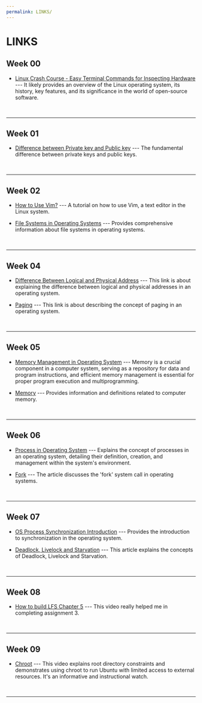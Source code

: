 ```yaml
---
permalink: LINKS/
---
```


# LINKS

## Week 00
* [Linux Crash Course - Easy Terminal Commands for Inspecting Hardware](https://www.geeksforgeeks.org/linux-tutorial/) --- 
It likely provides an overview of the Linux operating system, its history, key features, and its significance in the world of open-source software. 
<br>
<hr>

## Week 01
* [Difference between Private key and Public key](https://www.geeksforgeeks.org/difference-between-private-key-and-public-key/) ---
The fundamental difference between private keys and public keys.
<br>
<hr>

## Week 02
* [How to Use Vim?](https://www.freecodecamp.org/news/vim-beginners-guide/) ---
A tutorial on how to use Vim, a text editor in the Linux system.

* [File Systems in Operating Systems](https://www.geeksforgeeks.org/file-systems-in-operating-system/) ---
Provides comprehensive information about file systems in operating systems.
<br>
<hr>

## Week 04
* [Difference Between Logical and Physical Address](https://www.tutorialspoint.com/difference-between-logical-and-physical-address-in-operating-system) ---
This link is about explaining the difference between logical and physical addresses in an operating system.

* [Paging](https://unstop.com/blog/what-is-paging-in-os/) ---
This link is about describing the concept of paging in an operating system.
<br>
<hr>

## Week 05
* [Memory Management in Operating System](https://www.geeksforgeeks.org/memory-management-in-operating-system/) ---
Memory is a crucial component in a computer system, serving as a repository for data and program instructions, and efficient memory management is essential for proper program execution and multiprogramming.

* [Memory](https://www.computerhope.com/jargon/m/memory.htm) ---
Provides information and definitions related to computer memory.
<br>
<hr>

## Week 06
* [Process in Operating System](https://www.javatpoint.com/what-is-the-process-in-operating-system) ---
Explains the concept of processes in an operating system, detailing their definition, creation, and management within the system's environment.

* [Fork](https://www.geeksforgeeks.org/fork-system-call-in-operating-system/) ---
The article discusses the 'fork' system call in operating systems.
<br>
<hr>

## Week 07
* [OS Process Synchronization Introduction](https://www.javatpoint.com/os-process-synchronization-introduction) ---
Provides the introduction to synchronization in the operating system.

* [Deadlock, Livelock and Starvation](https://www.baeldung.com/cs/deadlock-livelock-starvation) ---
This article explains the concepts of Deadlock, Livelock and Starvation.
<br>
<hr>

## Week 08
* [How to build LFS Chapter 5](https://www.youtube.com/watch?v=uggsnHSELos&list=PLyc5xVO2uDsA5QPbtj_eYU8J0qrvU6315) ---
This video really helped me in completing assignment 3.
<br>
<hr>

## Week 09
* [Chroot](https://www.youtube.com/watch?v=2wSJREC7RV8) ---
This video explains root directory constraints and demonstrates using chroot to run Ubuntu with limited access to external resources. It's an informative and instructional watch.
<br>
<hr>

